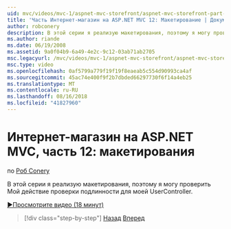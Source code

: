 ```yaml
---
uid: mvc/videos/mvc-1/aspnet-mvc-storefront/aspnet-mvc-storefront-part-12-mocking
title: 'Часть Интернет-магазин на ASP.NET MVC 12: Макетирование | Документация Майкрософт'
author: robconery
description: В этой серии я реализую макетирования, поэтому я могу проверить Мой действие проверки подлинности для моей UserController.
ms.author: riande
ms.date: 06/19/2008
ms.assetid: 9a0f04b9-6a49-4e2c-9c12-03ab71ab2705
msc.legacyurl: /mvc/videos/mvc-1/aspnet-mvc-storefront/aspnet-mvc-storefront-part-12-mocking
msc.type: video
ms.openlocfilehash: 0af5799a779f19f19f8eaeab5c554d90993ca4af
ms.sourcegitcommit: 45ac74e400f9f2b7dbded66297730f6f14a4eb25
ms.translationtype: MT
ms.contentlocale: ru-RU
ms.lasthandoff: 08/16/2018
ms.locfileid: "41827960"
---
```

<a name="aspnet-mvc-storefront-part-12-mocking"></a>Интернет-магазин на ASP.NET MVC, часть 12: макетирования
====================
по [Роб Conery](https://github.com/robconery)

В этой серии я реализую макетирования, поэтому я могу проверить Мой действие проверки подлинности для моей UserController.

[&#9654;Просмотрите видео (18 минут)](https://channel9.msdn.com/Blogs/ASP-NET-Site-Videos/aspnet-mvc-storefront-part-12-mocking)

> [!div class="step-by-step"]
> [Назад](aspnet-mvc-storefront-part-11-hooking-up-the-shopping-cart-and-using-components.md)
> [Вперед](aspnet-mvc-storefront-part-13-dependency-injection.md)
